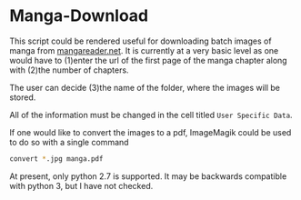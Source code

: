 # Manga-Download
This script could be rendered useful for downloading batch images of manga from [mangareader.net](http://www.mangareader.net).
It is currently at a very basic level as one would have to (1)enter the url of the first page of the manga chapter along with (2)the number of chapters.

The user can decide (3)the name of the folder, where the images will be stored.

All of the information must be changed in the cell titled ``User Specific Data``.

If one would like to convert the images to a pdf, ImageMagik could be used to do so with a single command
```sh
convert *.jpg manga.pdf
```


At present, only python 2.7 is supported. It may be backwards compatible with python 3, but I have not checked.



